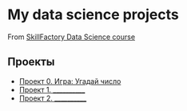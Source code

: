 # My data science projects

From [SkillFactory Data Science course](https://skillfactory.ru/data-scientist)

## Проекты

* [Проект 0. Игра: Угадай число](https://github.com/skillfactoyDS/sf_data_sciencs/tree/main/project_0/)
* [Проект 1. __________](_______)
* [Проект 2. __________](_______)


